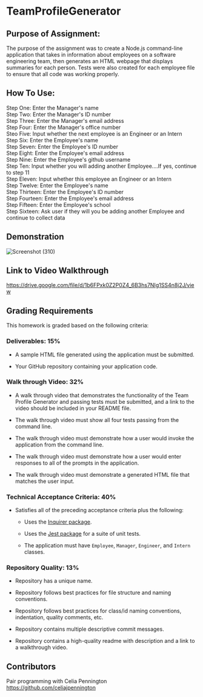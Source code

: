 # TeamProfileGenerator

## Purpose of Assignment:

The purpose of the assignment was to create a Node.js command-line application that takes in information about employees on a software engineering team, then generates an HTML webpage that displays summaries for each person. Tests were also created for each employee file to ensure that all code was working properly. 

## How To Use:

Step One: Enter the Manager's name <br>
Step Two: Enter the Manager's ID number <br>
Step Three: Enter the Manager's email address <br>
Step Four: Enter the Manager's office number <br>
Steo Five: Input whether the next employee is an Engineer or an Intern <br>
Step Six: Enter the Employee's name <br>
Step Seven: Enter the Employee's ID number <br>
Step Eight: Enter the Employee's email address <br>
Step Nine: Enter the Employee's github username <br>
Step Ten: Input whether you will adding another Employee....If yes, continue to step 11 <br>
Step Eleven: Input whether this employee an Engineer or an Intern <br>
Step Twelve: Enter the Employee's name <br>
Step Thirteen: Enter the Employee's ID number <br>
Step Fourteen: Enter the Employee's email address <br>
Step Fifteen: Enter the Employee's school <br>
Step Sixteen: Ask user if they will you be adding another Employee and continue to collect data <br>


## Demonstration
![Screenshot (310)](https://user-images.githubusercontent.com/81654878/126420589-b5dd79a8-6306-4465-b1ec-04f15f3ec215.png)

## Link to Video Walkthrough
https://drive.google.com/file/d/1b6FPxk0Z2P0Z4_6B3hs7NIg1SS4n8j2J/view

## Grading Requirements

This homework is graded based on the following criteria: 

### Deliverables: 15%

* A sample HTML file generated using the application must be submitted.

* Your GitHub repository containing your application code.


### Walk through Video: 32%

* A walk through video that demonstrates the functionality of the Team Profile Generator and passing tests must be submitted, and a link to the video should be included in your README file.

* The walk through video must show all four tests passing from the command line.

* The walk through video must demonstrate how a user would invoke the application from the command line.

* The walk through video must demonstrate how a user would enter responses to all of the prompts in the application.

* The walk through video must demonstrate a generated HTML file that matches the user input.


### Technical Acceptance Criteria: 40%

* Satisfies all of the preceding acceptance criteria plus the following:

	* Uses the [Inquirer package](https://www.npmjs.com/package/inquirer).

	* Uses the [Jest package](https://www.npmjs.com/package/jest) for a suite of unit tests.

  * The application must have `Employee`, `Manager`, `Engineer`, and `Intern` classes.

### Repository Quality: 13%

* Repository has a unique name.

* Repository follows best practices for file structure and naming conventions.

* Repository follows best practices for class/id naming conventions, indentation, quality comments, etc.

* Repository contains multiple descriptive commit messages.

* Repository contains a high-quality readme with description and a link to a walkthrough video.

## Contributors
Pair programming with Celia Pennington
https://github.com/celiajpennington
